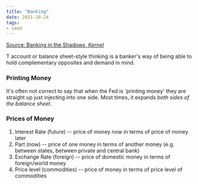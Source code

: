 ```yaml
---
title: "Banking"
date: 2021-10-24
tags:
- seed
---
```


[Source: Banking in the Shadows, *Kernel*](https://kernel.community/en/learn/module-2/banking)

T account or balance sheet-style thinking is a banker's way of being able to hold complementary opposites and demand in mind.

### Printing Money
It's often not correct to say that when the Fed is 'printing money' they are straight up just injecting into one side. Most times, it expands *both sides of the balance sheet*.

### Prices of Money
1. Interest Rate (future) -- price of money now in terms of price of money later
2. Part (now) -- price of one money in terms of another money (e.g. between states, between private and central bank)
3. Exchange Rate (foreign) -- price of domestic money in terms of foreign/world money
4. Price level (commodities) -- price of money in terms of price level of commodities